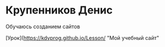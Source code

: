 

# Крупенников Денис
Обучаюсь созданием сайтов

[Урок](https://kdvprog.github.io/Lesson/ "Мой учебный сайт"
